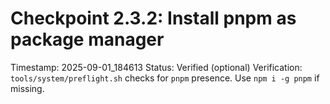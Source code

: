 # Checkpoint 2.3.2: Install pnpm as package manager
Timestamp: 2025-09-01_184613
Status: Verified (optional)
Verification: `tools/system/preflight.sh` checks for `pnpm` presence. Use `npm i -g pnpm` if missing.
